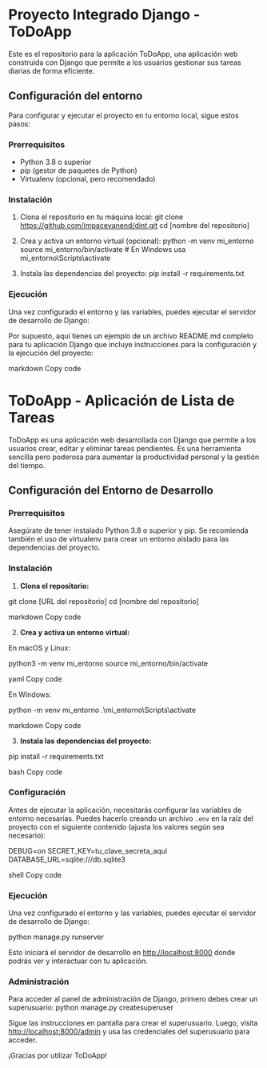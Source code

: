# Proyecto Integrado Django - ToDoApp

Este es el repositorio para la aplicación ToDoApp, una aplicación web construida con Django que permite a los usuarios gestionar sus tareas diarias de forma eficiente.

## Configuración del entorno

Para configurar y ejecutar el proyecto en tu entorno local, sigue estos pasos:

### Prerrequisitos

- Python 3.8 o superior
- pip (gestor de paquetes de Python)
- Virtualenv (opcional, pero recomendado)

### Instalación

1. Clona el repositorio en tu máquina local:
git clone https://github.com/impacevanend/dint.git
cd [nombre del repositorio]


2. Crea y activa un entorno virtual (opcional):
python -m venv mi_entorno
source mi_entorno/bin/activate # En Windows usa mi_entorno\Scripts\activate
3. Instala las dependencias del proyecto:
pip install -r requirements.txt

### Ejecución

Una vez configurado el entorno y las variables, puedes ejecutar el servidor de desarrollo de Django:

Por supuesto, aquí tienes un ejemplo de un archivo README.md completo para tu aplicación Django que incluye instrucciones para la configuración y la ejecución del proyecto:

markdown
Copy code
# ToDoApp - Aplicación de Lista de Tareas

ToDoApp es una aplicación web desarrollada con Django que permite a los usuarios crear, editar y eliminar tareas pendientes. Es una herramienta sencilla pero poderosa para aumentar la productividad personal y la gestión del tiempo.

## Configuración del Entorno de Desarrollo

### Prerrequisitos

Asegúrate de tener instalado Python 3.8 o superior y pip. Se recomienda también el uso de virtualenv para crear un entorno aislado para las dependencias del proyecto.

### Instalación

1. **Clona el repositorio:**

git clone [URL del repositorio]
cd [nombre del repositorio]

markdown
Copy code

2. **Crea y activa un entorno virtual:**

En macOS y Linux:

python3 -m venv mi_entorno
source mi_entorno/bin/activate

yaml
Copy code

En Windows:

python -m venv mi_entorno
.\mi_entorno\Scripts\activate

markdown
Copy code

3. **Instala las dependencias del proyecto:**

pip install -r requirements.txt

bash
Copy code

### Configuración

Antes de ejecutar la aplicación, necesitarás configurar las variables de entorno necesarias. Puedes hacerlo creando un archivo `.env` en la raíz del proyecto con el siguiente contenido (ajusta los valores según sea necesario):

DEBUG=on
SECRET_KEY=tu_clave_secreta_aquí
DATABASE_URL=sqlite:///db.sqlite3

shell
Copy code

### Ejecución

Una vez configurado el entorno y las variables, puedes ejecutar el servidor de desarrollo de Django:

python manage.py runserver

Esto iniciará el servidor de desarrollo en [http://localhost:8000](http://localhost:8000) donde podrás ver y interactuar con tu aplicación.

### Administración

Para acceder al panel de administración de Django, primero debes crear un superusuario:
python manage.py createsuperuser

Sigue las instrucciones en pantalla para crear el superusuario. Luego, visita [http://localhost:8000/admin](http://localhost:8000/admin) y usa las credenciales del superusuario para acceder.


¡Gracias por utilizar ToDoApp!
